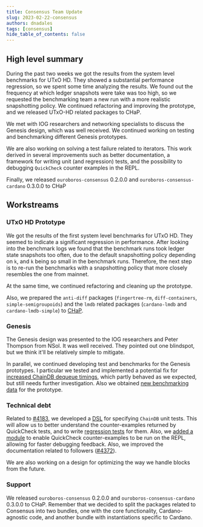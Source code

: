 ```yaml
---
title: Consensus Team Update
slug: 2023-02-22-consensus
authors: dnadales
tags: [consensus]
hide_table_of_contents: false
---
```


## High level summary

During the past two weeks we got the results from the system level benchmarks
for UTxO HD. They showed a substantial performance regression, so we spent some
time analyzing the results. We found out the frequency at which ledger snapshots
were take was too high, so we requested the benchmarking team a new run with a
more realistic snapshotting policy. We continued refactoring and improving the
prototype, and we released UTxO-HD related packages to CHaP.

We met with IOG researchers and networking specialists to discuss the Genesis
design, which was well received. We continued working on testing and
benchmarking different Genesis prototypes.

We are also working on solving a test failure related to iterators. This work
derived in several improvements such as better documentation, a framework for
writing unit (and regression) tests, and the possibility to debugging
`QuickCheck` counter examples in the REPL.

Finally, we released `ouroboros-consensus` 0.2.0.0 and
`ouroboros-consensus-cardano` 0.3.0.0 to CHaP

## Workstreams 

### UTxO HD Prototype 

We got the results of the first system level benchmarks for UTxO HD. They seemed
to indicate a significant regression in performance. After looking into the
benchmark logs we found that the benchmark runs took ledger state snapshots too
often, due to the default snapshotting policy depending on `k`, and `k` being so
small in the benchmark runs. Therefore, the next step is to re-run the
benchmarks with a snapshotting policy that more closely resembles the one from
mainnet.

At the same time, we continued refactoring and cleaning up the prototype. 

Also, we prepared the `anti-diff` packages (`fingertree-rm`, `diff-containers`,
`simple-semigroupoids`) and the `lmdb` related packages (`cardano-lmdb` and
`cardano-lmdb-simple`) to [CHaP][chap].

### Genesis

The Genesis design was presented to the IOG researchers and Peter Thompson from
NSol. It was well received. They pointed out one blindspot, but we think it'll
be relatively simple to mitigate.

In parallel, we continued developing test and benchmarks for the Genesis
prototypes. I particular we tested and implemented a potential fix for
[increased ChainDB dequeue timings][increased-dequeue-timings], which partly
behaved as we expected, but still needs further investigation. Also we obtained
[new benchmarking data][new-bench-data] for the prototype.

### Technical debt

Related to [#4183][pull-4183], we developed a [DSL][pull-4379] for specifying
`ChainDB` unit tests. This will allow us to better understand the
counter-examples returned by QuickCheck tests, and to write [regression
tests][pull-4383] for them. Also, we [added a module][pull-4358] to enable
QuickCheck counter-examples to be run on the REPL, allowing for faster debugging
feedback. Also, we improved the documentation related to followers
([#4372][pull-4372]).

We are also working on a design for optimizing the way we handle blocks from the
future.

### Support

We released `ouroboros-consensus` 0.2.0.0 and `ouroboros-consensus-cardano`
0.3.0.0 to CHaP. Remember that we decided to split the packages related to
Consensus into two bundles, one with the core functionality, Cardano-agnostic
code, and another bundle with instantiations specific to Cardano.

[new-bench-data]: https://github.com/input-output-hk/ouroboros-network/issues/4037#issuecomment-1434745031
[increased-dequeue-timings]: https://github.com/input-output-hk/ouroboros-network/issues/4037#issuecomment-1439708022
[chap]: https://github.com/input-output-hk/cardano-haskell-packages
[pull-4358]: https://github.com/input-output-hk/ouroboros-network/pull/4358
[pull-4183]: https://github.com/input-output-hk/ouroboros-network/issues/4183
[pull-4372]: https://github.com/input-output-hk/ouroboros-network/pull/4372
[pull-4379]: https://github.com/input-output-hk/ouroboros-network/pull/4379
[pull-4383]: https://github.com/input-output-hk/ouroboros-network/pull/4383
